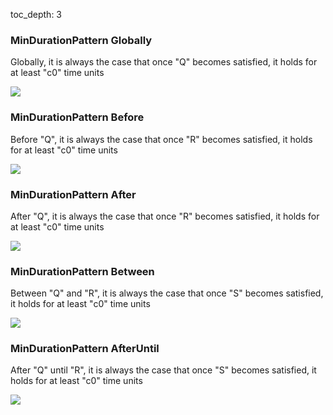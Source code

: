 toc_depth: 3

### MinDurationPattern Globally

Globally, it is always the case that once "Q" becomes satisfied, it holds for at least "c0" time units

![](/img/patterns/MinDurationPattern_Globally.svg)
### MinDurationPattern Before

Before "Q", it is always the case that once "R" becomes satisfied, it holds for at least "c0" time units

![](/img/patterns/MinDurationPattern_Before.svg)
### MinDurationPattern After

After "Q", it is always the case that once "R" becomes satisfied, it holds for at least "c0" time units

![](/img/patterns/MinDurationPattern_After.svg)
### MinDurationPattern Between

Between "Q" and "R", it is always the case that once "S" becomes satisfied, it holds for at least "c0" time units

![](/img/patterns/MinDurationPattern_Between.svg)
### MinDurationPattern AfterUntil

After "Q" until "R", it is always the case that once "S" becomes satisfied, it holds for at least "c0" time units

![](/img/patterns/MinDurationPattern_AfterUntil.svg)

